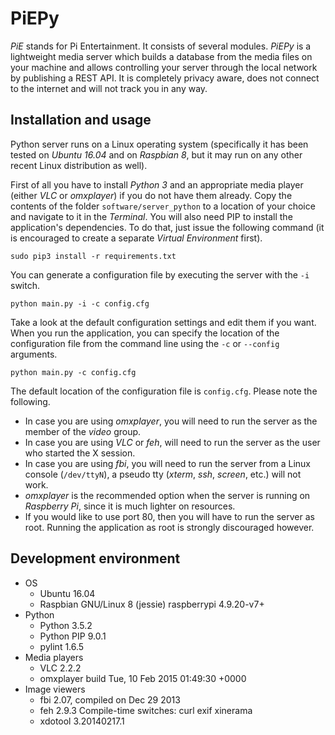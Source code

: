 # PiEPy

_PiE_ stands for Pi Entertainment. It consists of several modules. _PiEPy_ is a lightweight media server which builds a database from the media files on your machine and allows controlling your server through the local network by publishing a REST API. It is completely privacy aware, does not connect to the internet and will not track you in any way.

## Installation and usage

Python server runs on a Linux operating system (specifically it has been tested on _Ubuntu 16.04_ and on _Raspbian 8_, but it may run on any other recent Linux distribution as well).

First of all you have to install _Python 3_ and an appropriate media player (either _VLC_ or _omxplayer_) if you do not have them already. Copy the contents of the folder `software/server_python` to a location of your choice and navigate to it in the _Terminal_. You will also need PIP to install the application's dependencies. To do that, just issue the following command (it is encouraged to create a separate _Virtual Environment_ first).

    sudo pip3 install -r requirements.txt

You can generate a configuration file by executing the server with the `-i` switch.

    python main.py -i -c config.cfg

Take a look at the default configuration settings and edit them if you want. When you run the application, you can specify the location of the configuration file from the command line using the `-c` or `--config` arguments.

    python main.py -c config.cfg

The default location of the configuration file is `config.cfg`. Please note the following.

  * In case you are using _omxplayer_, you will need to run the server as the member of the _video_ group.
  * In case you are using _VLC_ or _feh_, will need to run the server as the user who started the X session.
  * In case you are using _fbi_, you will need to run the server from a Linux console (`/dev/ttyN`), a pseudo tty (_xterm_, _ssh_, _screen_, etc.) will not work.
  * _omxplayer_ is the recommended option when the server is running on _Raspberry Pi_, since it is much lighter on resources.
  * If you would like to use port 80, then you will have to run the server as root. Running the application as root is strongly discouraged however.

## Development environment

  * OS
    * Ubuntu 16.04
    * Raspbian GNU/Linux 8 (jessie) raspberrypi 4.9.20-v7+
  * Python
    * Python 3.5.2
    * Python PIP 9.0.1
    * pylint 1.6.5
  * Media players
    * VLC 2.2.2
    * omxplayer build Tue, 10 Feb 2015 01:49:30 +0000
  * Image viewers
    * fbi 2.07, compiled on Dec 29 2013
    * feh 2.9.3 Compile-time switches: curl exif xinerama
    * xdotool 3.20140217.1
